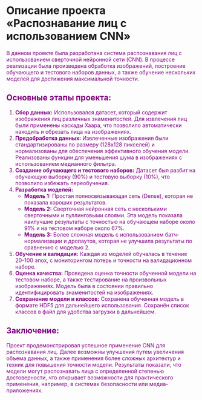# Описание проекта «Распознавание лиц с использованием CNN»

<div style="color: purple;">

В данном проекте была разработана система распознавания лиц с использованием сверточной нейронной сети (CNN). В процессе реализации была произведена обработка изображений, построение обучающего и тестового наборов данных, а также обучение нескольких моделей для достижения максимальной точности.

## Основные этапы проекта:

1. **Сбор данных:** Использовался датасет, который содержит изображения лиц различных знаменитостей. Для извлечения лиц были применены каскады Хаара, что позволило автоматически находить и обрезать лица на изображениях.
2. **Предобработка данных:** Извлеченные изображения были стандартизированы по размеру (128x128 пикселей) и нормализованы для обеспечения эффективного обучения модели. Реализованы функции для уменьшения шума в изображениях с использованием медианного фильтра.
3. **Создание обучающего и тестового наборов:** Датасет был разбит на обучающую выборку (90%) и тестовую выборку (10%), что позволило избежать переобучения.
4. **Разработка моделей:**
   - **Модель 1:** Простая полносвязывающая сеть (Dense), которая не показала хороших результатов.
   - **Модель 2:** Сверточная нейронная сеть с несколькими сверточными и пуллинговыми слоями. Эта модель показала наилучшие результаты с точностью на обучающем наборе около 91% и на тестовом наборе около 67%.
   - **Модель 3:** Более сложная модель с использованием батч-нормализации и дропаутов, которая не улучшила результаты по сравнению с моделью 2.
5. **Обучение и валидация:** Каждая из моделей обучалась в течение 20-100 эпох, с мониторингом потерь и точности на валидационном наборе.
6. **Оценка качества:** Проведена оценка точности обученной модели на тестовом наборе, а также тестирование на произвольных изображениях. Модель была в состоянии правильно идентифицировать знаменитостей на изображениях.
7. **Сохранение модели и классов:** Сохранена обученная модель в формате HDF5 для дальнейшего использования. Сохранён список классов в файл для удобства загрузки в дальнейшем.

## Заключение:

Проект продемонстрировал успешное применение CNN для распознавания лиц. Далее возможны улучшения путем увеличения объема данных, а также применения более сложных архитектур и техник для повышения точности модели. Результаты показали, что модели могут распознавать лица с определенной степенью достоверности, что открывает возможности для практического применения, например, в системах безопасности или медиа-приложениях.

</div>
